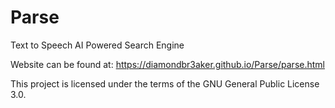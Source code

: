 # Parse
Text to Speech AI Powered Search Engine


Website can be found at: https://diamondbr3aker.github.io/Parse/parse.html


This project is licensed under the terms of the GNU General Public License 3.0.
